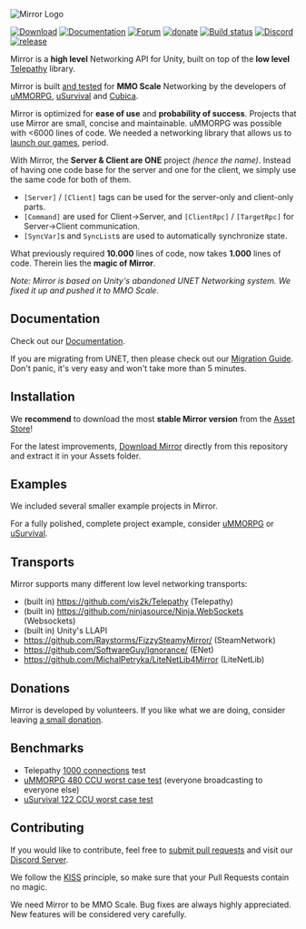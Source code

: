 ![Mirror Logo](https://i.imgur.com/aZRKBeh.png)

[![Download](https://img.shields.io/badge/asset_store-brightgreen.svg)](https://www.assetstore.unity3d.com/#!/content/129321)
[![Documentation](https://img.shields.io/badge/documentation-brightgreen.svg)](https://vis2k.github.io/Mirror/)
[![Forum](https://img.shields.io/badge/forum-brightgreen.svg)](https://forum.unity.com/threads/mirror-networking-for-unity-aka-hlapi-community-edition.425437/)
[![donate](https://img.shields.io/badge/donations-brightgreen.svg)](https://www.patreon.com/MirrorTelepathy)
[![Build status](https://img.shields.io/appveyor/ci/vis2k73562/hlapi-community-edition/Mirror.svg)](https://ci.appveyor.com/project/vis2k73562/hlapi-community-edition/branch/mirror)
[![Discord](https://img.shields.io/discord/343440455738064897.svg)](https://discordapp.com/invite/N9QVxbM)
[![release](https://img.shields.io/github/release/vis2k/Mirror.svg)](https://github.com/vis2k/Mirror/releases/latest)

Mirror is a **high level** Networking API for Unity, built on top of the **low level** [Telepathy](https://github.com/vis2k/Telepathy) library.

Mirror is built [and tested](https://www.youtube.com/watch?v=mDCNff1S9ZU) for **MMO Scale** Networking by the developers of [uMMORPG](https://www.assetstore.unity3d.com/#!/content/51212), [uSurvival](https://www.assetstore.unity3d.com/#!/content/95015) and [Cubica](https://cubica.net).

Mirror is optimized for **ease of use** and **probability of success**. Projects that use Mirror are small, concise and maintainable. uMMORPG was possible with <6000 lines of code. We needed a networking library that allows us to [launch our games](https://ummorpg.net/showcase/), period.

With Mirror, the **Server & Client are ONE** project _(hence the name)_. Instead of having one code base for the server and one for the client, we simply use the same code for both of them.
* `[Server]` / `[Client]` tags can be used for the server-only and client-only parts.
* `[Command]` are used for Client->Server, and `[ClientRpc]` / `[TargetRpc]` for Server->Client communication.
* `[SyncVar]`s and `SyncList`s are used to automatically synchronize state.

What previously required **10.000** lines of code, now takes **1.000** lines of code. Therein lies the **magic of Mirror**.

_Note: Mirror is based on Unity's abandoned UNET Networking system. We fixed it up and pushed it to MMO Scale._

## Documentation
Check out our [Documentation](https://vis2k.github.io/Mirror/).

If you are migrating from UNET, then please check out our [Migration Guide](https://vis2k.github.io/Mirror/General/Migration). Don't panic, it's very easy and won't take more than 5 minutes.

## Installation
We **recommend** to download the most **stable Mirror version** from the [Asset Store](https://www.assetstore.unity3d.com/#!/content/129321)!

For the latest improvements, [Download Mirror](https://github.com/vis2k/Mirror/releases) directly from this repository and extract it in your Assets folder.

## Examples
We included several smaller example projects in Mirror.

For a fully polished, complete project example, consider [uMMORPG](https://www.assetstore.unity3d.com/#!/content/51212) or [uSurvival](https://www.assetstore.unity3d.com/#!/content/95015).

## Transports
Mirror supports many different low level networking transports:

* (built in) https://github.com/vis2k/Telepathy (Telepathy)
* (built in) https://github.com/ninjasource/Ninja.WebSockets (Websockets)
* (built in) Unity's LLAPI
* https://github.com/Raystorms/FizzySteamyMirror/ (SteamNetwork)
* https://github.com/SoftwareGuy/Ignorance/ (ENet)
* https://github.com/MichalPetryka/LiteNetLib4Mirror (LiteNetLib)

## Donations
Mirror is developed by volunteers. If you like what we are doing, consider leaving [a small donation](https://www.patreon.com/MirrorTelepathy).

## Benchmarks
* Telepathy [1000 connections](https://github.com/vis2k/Telepathy) test
* [uMMORPG 480 CCU worst case test](https://youtu.be/mDCNff1S9ZU) (everyone broadcasting to everyone else)
* [uSurvival 122 CCU worst case test](https://docs.google.com/document/d/e/2PACX-1vT28FcGXYlbG8gwi8DhD914n7K-wCAE8qhfetPkSli96ikc1Td3zJO1IiwVhfPVtKUHF0l3N7ZkM5GU/pub#h.pwbvffnwcewe)

## Contributing
If you would like to contribute, feel free to [submit pull requests](https://vis2k.github.io/Mirror/General/Contributions) and visit our [Discord Server](https://discordapp.com/invite/N9QVxbM).

We follow the [KISS](https://en.wikipedia.org/wiki/KISS_principle) principle, so make sure that your Pull Requests contain no magic.

We need Mirror to be MMO Scale. Bug fixes are always highly appreciated. New features will be considered very carefully.
